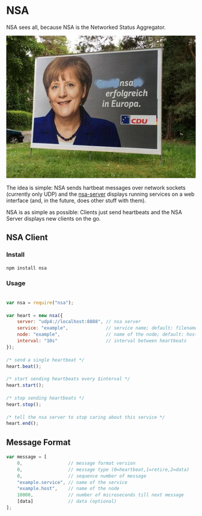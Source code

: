 # NSA

NSA sees all, because NSA is the Networked Status Aggregator.

![nsa successful in europe](assets/images/nsa-promo.jpg)

The idea is simple: NSA sends hartbeat messages over network sockets (currently only UDP) and the [nsa-server](https://www.npmjs.com/package/nsa-server) displays running services on a web interface (and, in the future, does other stuff with them).

NSA is as simple as possible: Clients just send heartbeats and the NSA Server displays new clients on the go. 

## NSA Client

### Install

```
npm install nsa
```

### Usage

``` javascript

var nsa = require("nsa");

var heart = new nsa({
	server: "udp4://localhost:8888", // nsa server
	service: "example",              // service name; default: filename of main module
	node: "example",                 // name of the node; default: hostname
	interval: "10s"                  // interval between heartbeats
});

/* send a single heartbeat */
heart.beat();

/* start sending heartbeats every $interval */
heart.start();

/* stop sending heartbeats */
heart.stop();

/* tell the nsa server to stop caring about this service */
heart.end();
```

## Message Format

``` javascript
var message = [
	0,                 // message format version
	0,                 // message type (0=heartbeat,1=retire,2=data)
	0,                 // sequence number of message
	"example.service", // name of the service
	"example.host",    // name of the node
	10000,             // number of microseconds till next message
	[data]             // data (optional)
];
```